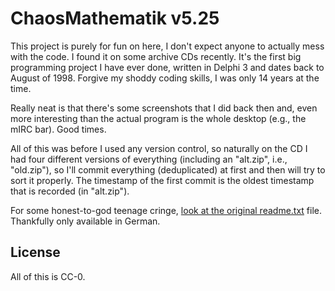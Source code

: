 # ChaosMathematik v5.25
This project is purely for fun on here, I don't expect anyone to actually mess
with the code. I found it on some archive CDs recently. It's the first big
programming project I have ever done, written in Delphi 3 and dates back to
August of 1998. Forgive my shoddy coding skills, I was only 14 years at the
time.

Really neat is that there's some screenshots that I did back then and, even
more interesting than the actual program is the whole desktop (e.g., the mIRC
bar). Good times.

All of this was before I used any version control, so naturally on the CD I had
four different versions of everything (including an "alt.zip", i.e.,
"old.zip"), so I'll commit everything (deduplicated) at first and then will try
to sort it properly. The timestamp of the first commit is the oldest timestamp
that is recorded (in "alt.zip").

For some honest-to-god teenage cringe, [look at the original
readme.txt](https://github.com/johndoe31415/chaosmathematik/readme.txt) file.
Thankfully only available in German.


## License
All of this is CC-0.
